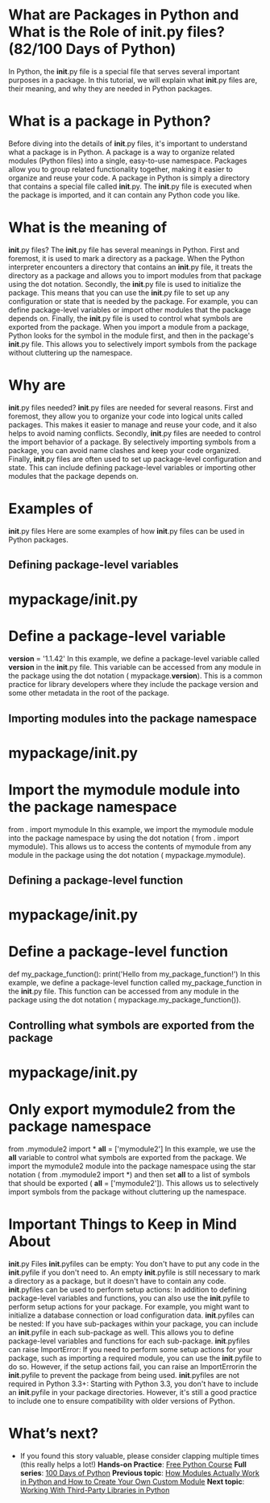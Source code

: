 # What are Packages in Python and What is the Role of __init__.py files? (82/100 Days of Python)
In Python, the
__init__.py file is a special file that serves several important purposes in a package. In this tutorial, we will explain what
__init__.py files are, their meaning, and why they are needed in Python packages.
# What is a package in Python?
Before diving into the details of
__init__.py files, it's important to understand what a package is in Python. A package is a way to organize related modules (Python files) into a single, easy-to-use namespace. Packages allow you to group related functionality together, making it easier to organize and reuse your code.
A package in Python is simply a directory that contains a special file called
__init__.py. The
__init__.py file is executed when the package is imported, and it can contain any Python code you like.
# What is the meaning of
__init__.py files?
The
__init__.py file has several meanings in Python. First and foremost, it is used to mark a directory as a package. When the Python interpreter encounters a directory that contains an
__init__.py file, it treats the directory as a package and allows you to import modules from that package using the dot notation.
Secondly, the
__init__.py file is used to initialize the package. This means that you can use the
__init__.py file to set up any configuration or state that is needed by the package. For example, you can define package-level variables or import other modules that the package depends on.
Finally, the
__init__.py file is used to control what symbols are exported from the package. When you import a module from a package, Python looks for the symbol in the module first, and then in the package's
__init__.py file. This allows you to selectively import symbols from the package without cluttering up the namespace.
# Why are
__init__.py files needed?
__init__.py files are needed for several reasons. First and foremost, they allow you to organize your code into logical units called packages. This makes it easier to manage and reuse your code, and it also helps to avoid naming conflicts.
Secondly,
__init__.py files are needed to control the import behavior of a package. By selectively importing symbols from a package, you can avoid name clashes and keep your code organized.
Finally,
__init__.py files are often used to set up package-level configuration and state. This can include defining package-level variables or importing other modules that the package depends on.
# Examples of
__init__.py files
Here are some examples of how
__init__.py files can be used in Python packages.
## Defining package-level variables
# mypackage/__init__.py
# Define a package-level variable
__version__ = '1.1.42'
In this example, we define a package-level variable called
__version__ in the
__init__.py file. This variable can be accessed from any module in the package using the dot notation (
mypackage.__version__). This is a common practice for library developers where they include the package version and some other metadata in the root of the package.
## Importing modules into the package namespace
# mypackage/__init__.py
# Import the mymodule module into the package namespace
from . import mymodule
In this example, we import the
mymodule module into the package namespace by using the dot notation (
from . import mymodule). This allows us to access the contents of
mymodule from any module in the package using the dot notation (
mypackage.mymodule).
## Defining a package-level function
# mypackage/__init__.py
# Define a package-level function
def my_package_function():
print('Hello from my_package_function!')
In this example, we define a package-level function called
my_package_function in the
__init__.py file. This function can be accessed from any module in the package using the dot notation (
mypackage.my_package_function()).
## Controlling what symbols are exported from the package
# mypackage/__init__.py
# Only export mymodule2 from the package namespace
from .mymodule2 import *
__all__ = ['mymodule2']
In this example, we use the
__all__ variable to control what symbols are exported from the package. We import the
mymodule2 module into the package namespace using the star notation (
from .mymodule2 import *) and then set
__all__ to a list of symbols that should be exported (
__all__ = ['mymodule2']). This allows us to selectively import symbols from the package without cluttering up the namespace.
# Important Things to Keep in Mind About
__init__.py Files
__init__.pyfiles can be empty: You don't have to put any code in the
__init__.pyfile if you don't need to. An empty
__init__.pyfile is still necessary to mark a directory as a package, but it doesn't have to contain any code.
__init__.pyfiles can be used to perform setup actions: In addition to defining package-level variables and functions, you can also use the
__init__.pyfile to perform setup actions for your package. For example, you might want to initialize a database connection or load configuration data.
__init__.pyfiles can be nested: If you have sub-packages within your package, you can include an
__init__.pyfile in each sub-package as well. This allows you to define package-level variables and functions for each sub-package.
__init__.pyfiles can raise
ImportError: If you need to perform some setup actions for your package, such as importing a required module, you can use the
__init__.pyfile to do so. However, if the setup actions fail, you can raise an
ImportErrorin the
__init__.pyfile to prevent the package from being used.
__init__.pyfiles are not required in Python 3.3+: Starting with Python 3.3, you don't have to include an
__init__.pyfile in your package directories. However, it's still a good practice to include one to ensure compatibility with older versions of Python.
# What’s next?
- If you found this story valuable, please consider clapping multiple times (this really helps a lot!)
**Hands-on Practice**: [Free Python Course](https://profound.academy/python-introduction) **Full series**: [100 Days of Python](/100-days-of-python-9dd04d0995f1) **Previous topic**: [How Modules Actually Work in Python and How to Create Your Own Custom Module](/how-modules-actually-work-in-python-and-how-to-create-your-own-custom-module-81-100-days-of-d1a84fead104) **Next topic**: [Working With Third-Party Libraries in Python](/working-with-third-party-libraries-in-python-83-100-days-of-python-a4f711d2e8cc)